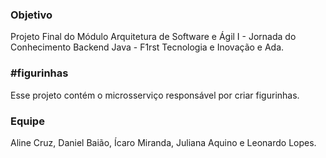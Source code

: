 ### Objetivo
Projeto Final do Módulo Arquitetura de Software e Ágil I - Jornada do Conhecimento Backend Java - F1rst Tecnologia e Inovação e Ada.

### #figurinhas
Esse projeto contém o microsserviço responsável por criar figurinhas. 

### Equipe
Aline Cruz, Daniel Baião, Ícaro Miranda, Juliana Aquino e Leonardo Lopes.
